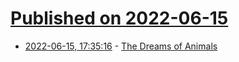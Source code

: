 # [Published on 2022-06-15](index.md)

* [2022-06-15, 17:35:16](https://news.ycombinator.com/item?id=31756385) - [The Dreams of Animals](https://aeon.co/essays/what-do-the-dreams-of-nonhuman-animals-say-about-their-lives)

